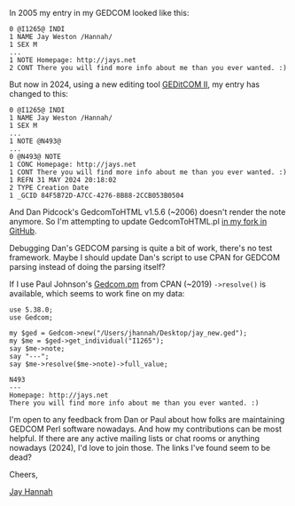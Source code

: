 In 2005 my entry in my GEDCOM looked like this:

    0 @I1265@ INDI
    1 NAME Jay Weston /Hannah/
    1 SEX M
    ...
    1 NOTE Homepage: http://jays.net
    2 CONT There you will find more info about me than you ever wanted. :)

But now in 2024, using a new editing tool [GEDitCOM II](https://geditcom.com/GCFeat.html), my entry has changed to this:

    0 @I1265@ INDI
    1 NAME Jay Weston /Hannah/
    1 SEX M
    ...
    1 NOTE @N493@
    ...
    0 @N493@ NOTE
    1 CONC Homepage: http://jays.net
    1 CONT There you will find more info about me than you ever wanted. :)
    1 REFN 31 MAY 2024 20:18:02
    2 TYPE Creation Date
    1 _GCID 84F5B72D-A7CC-4276-8B88-2CCB053B0504

And Dan Pidcock's GedcomToHTML v1.5.6 (~2006) doesn't render the note anymore. So I'm attempting to update GedcomToHTML.pl [in my fork in GitHub](https://github.com/jhannah/gedcomtohtml).

Debugging Dan's GEDCOM parsing is quite a bit of work, there's no test framework. Maybe I should update Dan's script to use CPAN for GEDCOM parsing instead of doing the parsing itself?

If I use Paul Johnson's [Gedcom.pm](https://github.com/pjcj/Gedcom.pm) from CPAN (~2019) `->resolve()` is available, which seems to work fine on my data:

    use 5.38.0;
    use Gedcom;

    my $ged = Gedcom->new("/Users/jhannah/Desktop/jay_new.ged");
    my $me = $ged->get_individual("I1265");
    say $me->note;
    say "---";
    say $me->resolve($me->note)->full_value;

    N493
    ---
    Homepage: http://jays.net
    There you will find more info about me than you ever wanted. :)

I'm open to any feedback from Dan or Paul about how folks are maintaining GEDCOM Perl software nowadays. And how my contributions can be most helpful. If there are any active mailing lists or chat rooms or anything nowadays (2024), I'd love to join those. The links I've found seem to be dead?

Cheers,

[Jay Hannah](http://jays.net/genealogy)
